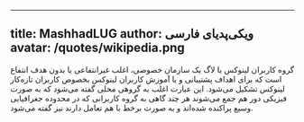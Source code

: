 ----------
title: MashhadLUG
author: ویکی‌پدیای فارسی
avatar: /quotes/wikipedia.png
----------
گروه کاربران لینوکس یا لاگ یک سازمان خصوصی، اغلب غیرانتفاعی یا بدون هدف انتفاع است که برای اهداف پشتیبانی و یا آموزش کاربران لینوکس بخصوص کاربران تازه‌کار لینوکس تشکیل می‌شود.
این عبارت اغلب به گروهی محلی گفته می‌شود که به صورت فیزیکی دور هم جمع می‌شوند هر چند گاهی به گروه کاربرانی که در محدوده جغرافیایی وسیع پراکنده شده‌اند و به صورت برخط با هم تعامل دارند نیز گفته می‌شود.
